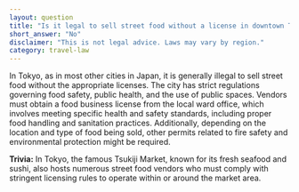 ```yaml
---
layout: question
title: "Is it legal to sell street food without a license in downtown Tokyo?"
short_answer: "No"
disclaimer: "This is not legal advice. Laws may vary by region."
category: travel-law
---
```

In Tokyo, as in most other cities in Japan, it is generally illegal to sell street food without the appropriate licenses. The city has strict regulations governing food safety, public health, and the use of public spaces. Vendors must obtain a food business license from the local ward office, which involves meeting specific health and safety standards, including proper food handling and sanitation practices. Additionally, depending on the location and type of food being sold, other permits related to fire safety and environmental protection might be required.

**Trivia:** In Tokyo, the famous Tsukiji Market, known for its fresh seafood and sushi, also hosts numerous street food vendors who must comply with stringent licensing rules to operate within or around the market area.
